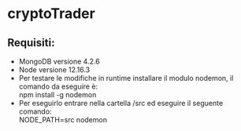 # cryptoTrader

## Requisiti:
* MongoDB versione 4.2.6 
* Node versione 12.16.3
* Per testare le modifiche in runtime installare il modulo nodemon, il comando da eseguire è:<br>
    npm install -g nodemon
* Per eseguirlo entrare nella cartella /src ed eseguire il seguente comando:<br>
    NODE_PATH=src nodemon
